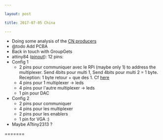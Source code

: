```yaml
---

layout: post

title: 2017-07-05 China

---
```



-   Doing some analysis of the [CN producers](/include/AddCNPCBA.md)
-   @todo Add PCBA
-   Back in touch with GroupGets
-   attiny84
    ([pinout](http://42bots.com/wp-content/uploads/2014/01/ATTiny84-ATTiny44-pinout.png)):
    12 pins:
-   Config 1
    -   2 pins pour communiquer avec le RPi (maybe only 1) to address
        the multiplexer. Send 4bits pour multi 1, Send 4bits pour multi
        2 = 1 byte. Reception: 1 byte retour + que des 1. Cf
        [here](http://www.ernstc.dk/arduino/tinycom.html)
    -   4 pins pour 1 multiplexer -&gt; leds
    -   4 pins pour l'autre multiplexer -&gt; leds
    -   1 pin pour DAC
-   Config 2
    -   2 pins pour communiquer
    -   4 pins pour les multiplexer
    -   2 pins pour les enablers
    -   1 pin for VGA :)
-   Maybe ATtiny2313 ?

=======

